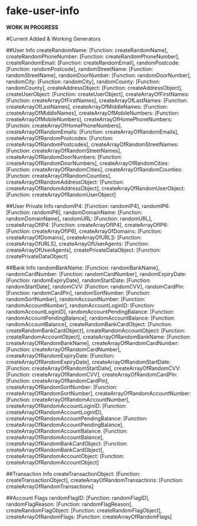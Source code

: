 # fake-user-info
**WORK IN PROGRESS**

#Current Added & Working Generators

##User Info
createRandomName: [Function: createRandomName],
createRandomPhoneNumber: [Function: createRandomPhoneNumber],
createRandomEmail: [Function: createRandomEmail],
randomPostcode: [Function: randomPostcode],
randomStreetName: [Function: randomStreetName],
randomDoorNumber: [Function: randomDoorNumber],
randomCity: [Function: randomCity],
randomCounty: [Function: randomCounty],
createAddressObject: [Function: createAddressObject],
createUserObject: [Function: createUserObject],
createArrayOfFirstNames: [Function: createArrayOfFirstNames],
createArrayOfLastNames: [Function: createArrayOfLastNames],
createArrayOfMiddleNames: [Function: createArrayOfMiddleNames],
createArrayOfMobileNumbers: [Function: createArrayOfMobileNumbers],
createArrayOfHomePhoneNumbers: [Function: createArrayOfHomePhoneNumbers],
createArrayOfRandomEmails: [Function: createArrayOfRandomEmails],
createArrayOfRandomPostcodes: [Function: createArrayOfRandomPostcodes],
createArrayOfRandomStreetNames: [Function: createArrayOfRandomStreetNames],
createArrayOfRandomDoorNumbers: [Function: createArrayOfRandomDoorNumbers],
createArrayOfRandomCities: [Function: createArrayOfRandomCities],
createArrayOfRandomCounties: [Function: createArrayOfRandomCounties],
createArrayOfRandomAddressObject: [Function: createArrayOfRandomAddressObject],
createArrayOfRandomUserObject: [Function: createArrayOfRandomUserObject]

##User Private Info
randomIP4: [Function: randomIP4],
randomIP6: [Function: randomIP6],
randomDomainName: [Function: randomDomainName],
randomURL: [Function: randomURL],
createArrayOfIP4: [Function: createArrayOfIP4],
createArrayOfIP6: [Function: createArrayOfIP6],
createArrayOfDomains: [Function: createArrayOfDomains],
createArrayOfURLS: [Function: createArrayOfURLS],
createArrayOfUserAgents: [Function: createArrayOfUserAgents],
createPrivateDataObject: [Function: createPrivateDataObject]

##Bank Info
randomBankName: [Function: randomBankName],
randomCardNumber: [Function: randomCardNumber],
randomExpiryDate: [Function: randomExpiryDate],
randomStartDate: [Function: randomStartDate],
randomCVV: [Function: randomCVV],
randomCardPin: [Function: randomCardPin],
randomSortNumber: [Function: randomSortNumber],
randomAccountNumber: [Function: randomAccountNumber],
randomAccountLoginID: [Function: randomAccountLoginID],
randomAccountPendingBalance: [Function: randomAccountPendingBalance],
randomAccountBalance: [Function: randomAccountBalance],
createRandomBankCardObject: [Function: createRandomBankCardObject],
createRandomAccountObject: [Function: createRandomAccountObject],
createArrayOfRandomBankName: [Function: createArrayOfRandomBankName],
createArrayOfRandomCardNumber: [Function: createArrayOfRandomCardNumber],
createArrayOfRandomExpiryDate: [Function: createArrayOfRandomExpiryDate],
createArrayOfRandomStartDate: [Function: createArrayOfRandomStartDate],
createArrayOfRandomCVV: [Function: createArrayOfRandomCVV],
createArrayOfRandomCardPin: [Function: createArrayOfRandomCardPin],
createArrayOfRandomSortNumber: [Function: createArrayOfRandomSortNumber],
createArrayOfRandomAccountNumber: [Function: createArrayOfRandomAccountNumber],
createArrayOfRandomAccountLoginID: [Function: createArrayOfRandomAccountLoginID],
createArrayOfRandomAccountPendingBalance: [Function: createArrayOfRandomAccountPendingBalance],
createArrayOfRandomAccountBalance: [Function: createArrayOfRandomAccountBalance],
createArrayOfRandomBankCardObject: [Function: createArrayOfRandomBankCardObject],
createArrayOfRandomAccountObject: [Function: createArrayOfRandomAccountObject]
 
##Transaction Info
createTransactionObject: [Function: createTransactionObject],
createArrayOfRandomTransactions: [Function: createArrayOfRandomTransactions]

##Account Flags
randomFlagID: [Function: randomFlagID],
randomFlagReason: [Function: randomFlagReason],
createRandomFlagObject: [Function: createRandomFlagObject],
createArrayOfRandomFlags: [Function: createArrayOfRandomFlags]

